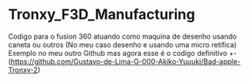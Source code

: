 # Tronxy_F3D_Manufacturing
Codigo para o fusion 360 atuando como maquina de desenho usando caneta ou outros (No meu caso desenho e usando uma micro retifica)
Exemplo no meu outro Github mas agora esse é o codigo definitivo +- (https://github.com/Gustavo-de-Lima-G-000-Akiko-Yuuuki/Bad-apple-Tronxy-2)
